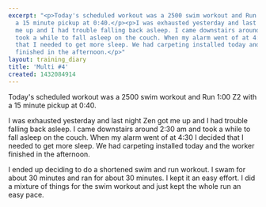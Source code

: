 ```yaml
---
excerpt: "<p>Today's scheduled workout was a 2500 swim workout and Run 1:00 Z2 with
  a 15 minute pickup at 0:40.</p><p>I was exhausted yesterday and last night Zen got
  me up and I had trouble falling back asleep. I came downstairs around 2:30 am and
  took a while to fall asleep on the couch. When my alarm went of at 4:30 I decided
  that I needed to get more sleep. We had carpeting installed today and the worker
  finished in the afternoon.</p>"
layout: training_diary
title: 'Multi #4'
created: 1432084914
---
```

<p>Today's scheduled workout was a 2500 swim workout and Run 1:00 Z2 with a 15 minute pickup at 0:40.</p><p>I was exhausted yesterday and last night Zen got me up and I had trouble falling back asleep. I came downstairs around 2:30 am and took a while to fall asleep on the couch. When my alarm went of at 4:30 I decided that I needed to get more sleep. We had carpeting installed today and the worker finished in the afternoon.</p><p>I ended up deciding to do a shortened swim and run workout. I swam for about 30 minutes and ran for about 30 minutes. I kept it an easy effort. I did a mixture of things for the swim workout and just kept the whole run an easy pace.</p>
